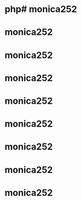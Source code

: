 # php# monica252
# monica252
# monica252
# monica252
# monica252
# monica252
# monica252
# monica252
# monica252
